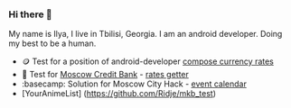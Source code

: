 ### Hi there 👋
My name is Ilya, I live in Tbilisi, Georgia. I am an android developer. Doing my best to be a human.

- 🪙 Test for a position of android-developer [compose currency rates](https://github.com/Ridje/bettingCurrencyTest)
- 🏢 Test for [Moscow Credit Bank](https://mkb.ru/) - [rates getter](https://github.com/Ridje/mkb_test)
- :basecamp: Solution for Moscow City Hack - [event calendar](https://github.com/Ridje/msh_02)
- [YourAnimeList] (https://github.com/Ridje/mkb_test)
